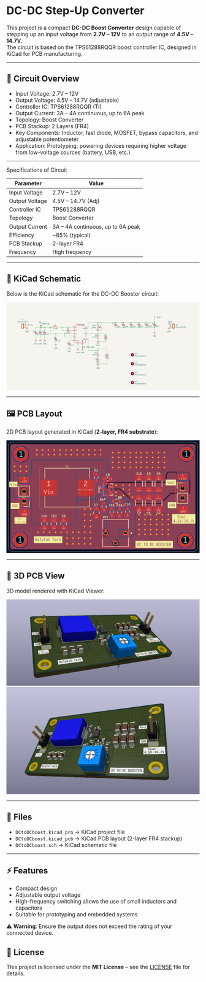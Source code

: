 # DC-DC Step-Up Converter

This project is a compact **DC-DC Boost Converter** design capable of stepping up an input voltage from **2.7V – 12V** to an output range of **4.5V – 14.7V**.  
The circuit is based on the TPS61288RQQR boost controller IC, designed in KiCad for PCB manufacturing.  

---

## 📐 Circuit Overview
- Input Voltage: 2.7V – 12V  
- Output Voltage: 4.5V – 14.7V (adjustable)  
- Controller IC: TPS61288RQQR (TI)  
- Output Current: 3A – 4A continuous, up to 6A peak
- Topology: Boost Converter  
- PCB Stackup: 2 Layers (FR4)  
- Key Components: Inductor, fast diode, MOSFET, bypass capacitors, and adjustable potentiometer  
- Application: Prototyping, powering devices requiring higher voltage from low-voltage sources (battery, USB, etc.)

 ---

Specifications of Circuit

| Parameter        | Value                                  |
|------------------|----------------------------------------|
| Input Voltage    | 2.7V – 12V                             |
| Output Voltage   | 4.5V – 14.7V (Adj)                     |
| Controller IC    | TPS61288RQQR                           |
| Topology         | Boost Converter                        |
| Output Current   | 3A – 4A continuous, up to 6A peak |
| Efficiency       | ~85% (typical)                         |
| PCB Stackup      | 2-layer FR4                            |
| Frequency        | High frequency                         |

---

## 📐 KiCad Schematic
Below is the KiCad schematic for the DC-DC Booster circuit:

![DC-DC Booster Schematic](https://github.com/SSBaTuTaSS/Dc-to-Dc-Booster/blob/main/images/schematic2.png)

---

## 🖼️ PCB Layout
2D PCB layout generated in KiCad (**2-layer, FR4 substrate**):  

![PCB Layout](https://github.com/SSBaTuTaSS/Dc-to-Dc-Booster/blob/main/images/PCB2D%20V2.png)

---

## 🎨 3D PCB View
3D model rendered with KiCad Viewer:  

![3D PCB](https://github.com/SSBaTuTaSS/Dc-to-Dc-Booster/blob/main/images/PCB%203D.png)  
![3D PCB](https://github.com/SSBaTuTaSS/Dc-to-Dc-Booster/blob/main/images/3D%20V2.png)


---

## 📁 Files
- `DCtoDCboost.kicad_pro` → KiCad project file  
- `DCtoDCboost.kicad_pcb` → KiCad PCB layout (2-layer FR4 stackup)  
- `DCtoDCboost.sch` → KiCad schematic file  

---

## ⚡ Features
- Compact design  
- Adjustable output voltage    
- High-frequency switching allows the use of small inductors and capacitors  
- Suitable for prototyping and embedded systems  
  

⚠️ **Warning**: Ensure the output does not exceed the rating of your connected device.  


## 📜 License
This project is licensed under the **MIT License** – see the [LICENSE](LICENSE) file for details.  

